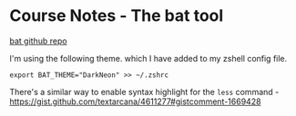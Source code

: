 
# Course Notes - The bat tool

[bat github repo](https://github.com/sharkdp/bat)


I'm using the following theme. which I have added to my zshell config file.

```
export BAT_THEME="DarkNeon" >> ~/.zshrc
```

There's a similar way to enable syntax highlight for the `less` command - https://gist.github.com/textarcana/4611277#gistcomment-1669428
